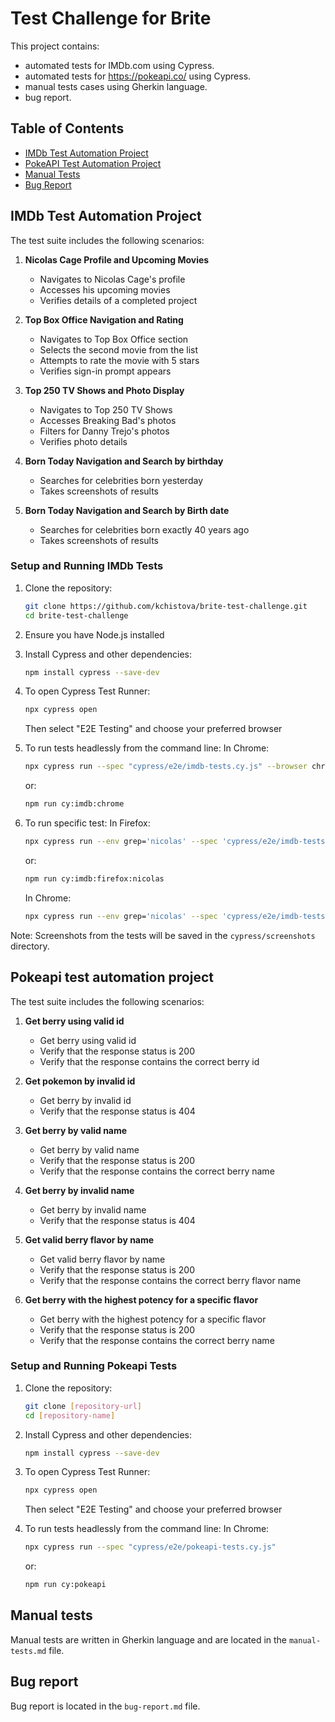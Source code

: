 # Test Challenge for Brite

This project contains:
- automated tests for IMDb.com using Cypress.
- automated tests for https://pokeapi.co/ using Cypress.
- manual tests cases using Gherkin language.
- bug report.

## Table of Contents
- [IMDb Test Automation Project](#imdb-test-automation-project)
- [PokeAPI Test Automation Project](#pokeapi-test-automation-project)
- [Manual Tests](#manual-tests)
- [Bug Report](#bug-report)

## IMDb Test Automation Project

The test suite includes the following scenarios:

1. **Nicolas Cage Profile and Upcoming Movies**
   - Navigates to Nicolas Cage's profile
   - Accesses his upcoming movies
   - Verifies details of a completed project

2. **Top Box Office Navigation and Rating**
   - Navigates to Top Box Office section
   - Selects the second movie from the list
   - Attempts to rate the movie with 5 stars
   - Verifies sign-in prompt appears

3. **Top 250 TV Shows and Photo Display**
   - Navigates to Top 250 TV Shows
   - Accesses Breaking Bad's photos
   - Filters for Danny Trejo's photos
   - Verifies photo details

4. **Born Today Navigation and Search by birthday**
   - Searches for celebrities born yesterday
   - Takes screenshots of results

5. **Born Today Navigation and Search by Birth date**
   - Searches for celebrities born exactly 40 years ago
   - Takes screenshots of results

### Setup and Running IMDb Tests
1. Clone the repository:
   ```bash
   git clone https://github.com/kchistova/brite-test-challenge.git
   cd brite-test-challenge
   ```

2. Ensure you have Node.js installed

3. Install Cypress and other dependencies:
   ```bash
   npm install cypress --save-dev
   ```

4. To open Cypress Test Runner:
   ```bash
   npx cypress open
   ```
   Then select "E2E Testing" and choose your preferred browser

5. To run tests headlessly from the command line:
   In Chrome:   
   ```bash
   npx cypress run --spec "cypress/e2e/imdb-tests.cy.js" --browser chrome --headless
   ```
   or:
   ```bash
   npm run cy:imdb:chrome
   ```

6. To run specific test:
   In Firefox:
   ```bash
   npx cypress run --env grep='nicolas' --spec 'cypress/e2e/imdb-tests.cy.js' --browser firefox
   ```
   or:
   ```bash
   npm run cy:imdb:firefox:nicolas
   ```
   In Chrome:
   ```bash
   npx cypress run --env grep='nicolas' --spec 'cypress/e2e/imdb-tests.cy.js' --browser chrome
   ```

Note: Screenshots from the tests will be saved in the `cypress/screenshots` directory.

## Pokeapi test automation project

The test suite includes the following scenarios:

1. **Get berry using valid id**
   - Get berry using valid id
   - Verify that the response status is 200
   - Verify that the response contains the correct berry id

2. **Get pokemon by invalid id**
   - Get berry by invalid id
   - Verify that the response status is 404

3. **Get berry by valid name**
   - Get berry by valid name
   - Verify that the response status is 200
   - Verify that the response contains the correct berry name

4. **Get berry by invalid name**
   - Get berry by invalid name
   - Verify that the response status is 404

5. **Get valid berry flavor by name**
   - Get valid berry flavor by name
   - Verify that the response status is 200
   - Verify that the response contains the correct berry flavor name

6. **Get berry with the highest potency for a specific flavor**
   - Get berry with the highest potency for a specific flavor
   - Verify that the response status is 200
   - Verify that the response contains the correct berry name


### Setup and Running Pokeapi Tests
1. Clone the repository:
   ```bash
   git clone [repository-url]
   cd [repository-name]
   ```

2. Install Cypress and other dependencies:
   ```bash
   npm install cypress --save-dev
   ```

3. To open Cypress Test Runner:
   ```bash
   npx cypress open
   ```
   Then select "E2E Testing" and choose your preferred browser

4. To run tests headlessly from the command line:
   In Chrome:
   ```bash
   npx cypress run --spec "cypress/e2e/pokeapi-tests.cy.js"
   ```
   or:
   ```bash
   npm run cy:pokeapi
   ```

## Manual tests
Manual tests are written in Gherkin language and are located in the `manual-tests.md` file.

## Bug report
Bug report is located in the `bug-report.md` file.